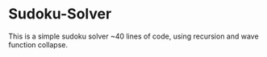 # Sudoku-Solver
This is a simple sudoku solver ~40 lines of code, using recursion and wave function collapse.
